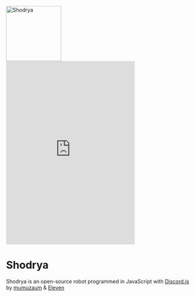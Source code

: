 <img width="150" height="150" align="left" style="float: left; margin: 0 10px 0 0;" alt="Shodrya" src="https://i.imgur.com/gBVk9oh.png">  

<iframe src="https://discordapp.com/widget?id=676862832989569074&theme=dark" width="350" height="500" allowtransparency="true" frameborder="0"></iframe>
 
# Shodrya 

 Shodrya is an open-source robot programmed in JavaScript with [Discord.js](http://discord.js.org) by [mumuzaum](http://github.com/mumuzaum) & [Eleven](https://github.com/fagnersales)

